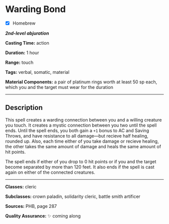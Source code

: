 # Warding Bond

- [x] Homebrew

***2nd-level abjuration***

**Casting Time:** action

**Duration:** 1 hour

**Range:** touch

**Tags:** verbal, somatic, material

**Material Components:** a pair of platinum rings worth at least 50 sp each, which you and the target must wear for the duration

---

## Description
This spell creates a warding connection between you and a willing creature you touch.
It creates a mystic connection between you two until the spell ends.
Until the spell ends, you both gain a `+1` bonus to AC and Saving Throws, and have resistance to all damage&mdash;but recieve half healing, rounded up.
Also, each time either of you take damage or recieve healing, the other takes the same amount of damage and heals the same amount of hit points.

The spell ends if either of you drop to 0 hit points or if you and the target become separated by more than 120 feet.
It also ends if the spell is cast again on either of the connected creatures.

---

**Classes:** cleric

**Subclasses:** crown paladin, solidarity cleric, battle smith artificer

**Sources:** PHB, page 287

**Quality Assurance:** :sparkles: coming along
